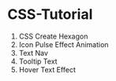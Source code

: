 # CSS-Tutorial

1. CSS Create Hexagon
2. Icon Pulse Effect Animation
3. Text Nav
4. Tooltip Text
5. Hover Text Effect
